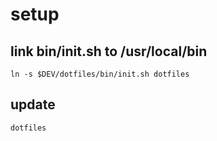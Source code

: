 # setup

## link bin/init.sh to /usr/local/bin

```
ln -s $DEV/dotfiles/bin/init.sh dotfiles
```

## update

```
dotfiles
```

